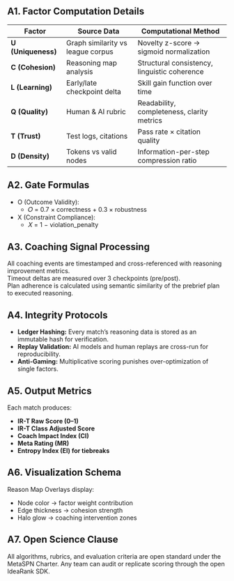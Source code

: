 ## A1. Factor Computation Details

| Factor | Source Data | Computational Method |
|---------|--------------|----------------------|
| **U (Uniqueness)** | Graph similarity vs league corpus | Novelty z-score → sigmoid normalization |
| **C (Cohesion)** | Reasoning map analysis | Structural consistency, linguistic coherence |
| **L (Learning)** | Early/late checkpoint delta | Skill gain function over time |
| **Q (Quality)** | Human & AI rubric | Readability, completeness, clarity metrics |
| **T (Trust)** | Test logs, citations | Pass rate × citation quality |
| **D (Density)** | Tokens vs valid nodes | Information-per-step compression ratio |

## A2. Gate Formulas

* O (Outcome Validity):
  * 𝑂 = 0.7 × correctness + 0.3 × robustness
* X (Constraint Compliance):
  * 𝑋 = 1 − violation_penalty

## A3. Coaching Signal Processing
All coaching events are timestamped and cross-referenced with reasoning improvement metrics.  
Timeout deltas are measured over 3 checkpoints (pre/post).  
Plan adherence is calculated using semantic similarity of the prebrief plan to executed reasoning.

## A4. Integrity Protocols
- **Ledger Hashing:** Every match’s reasoning data is stored as an immutable hash for verification.  
- **Replay Validation:** AI models and human replays are cross-run for reproducibility.  
- **Anti-Gaming:** Multiplicative scoring punishes over-optimization of single factors.

## A5. Output Metrics
Each match produces:

- **IR-T Raw Score (0–1)**  
- **IR-T Class Adjusted Score**  
- **Coach Impact Index (CI)**
- **Meta Rating (MR)**
- **Entropy Index (EI) for tiebreaks**
  

## A6. Visualization Schema

Reason Map Overlays display:

* Node color → factor weight contribution
* Edge thickness → cohesion strength
* Halo glow → coaching intervention zones

## A7. Open Science Clause

All algorithms, rubrics, and evaluation criteria are open standard under the MetaSPN Charter.
Any team can audit or replicate scoring through the open IdeaRank SDK.
